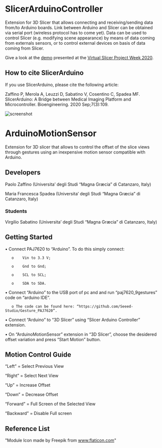 # SlicerArduinoController
Extension for 3D Slicer that allows connecting and receiving/sending data from/to Arduino boards.
Link between Arduino and Slicer can be obtained via serial port (wireless protocol has to come yet).
Data can be used to control Slicer (e.g. modifying scene appearance) by means of data coming from externals sensors, or to control external devices on basis of data coming from Slicer.

Give a look at the [demo](https://youtu.be/8R6LfBqHNPY) presented at the [Virtual Slicer Project Week 2020](https://projectweek.na-mic.org/PW34_2020_Virtual/).

## How to cite SlicerArduino
If you use SlicerArduino, please cite the following article:

Zaffino P, Merola A, Leuzzi D, Sabatino V, Cosentino C, Spadea MF.
SlicerArduino: A Bridge between Medical Imaging Platform and Microcontroller.
Bioengineering. 2020 Sep;7(3):109.

![screenshot](https://raw.githubusercontent.com/pzaffino/SlicerArduinoController/master/ArduinoController_screenshot.png)


# ArduinoMotionSensor

Extension for 3D slicer that allows to control the offset of the slice views through gestures using
an inexpensive motion sensor compatible with Arduino.

## Developers

Paolo Zaffino (Universita’ degli Studi “Magna Græcia” di Catanzaro, Italy)

Maria Francesca Spadea (Universita’ degli Studi “Magna Græcia” di Catanzaro, Italy)

### Students

Virgilio Sabatino (Universita’ degli Studi “Magna Græcia” di Catanzaro, Italy)

## Getting Started

•	Connect PAJ7620 to “Arduino”. To do this simply connect:

       o	Vin to 3.3 V;
  
       o	Gnd to Gnd;
  
       o	SCL to SCL; 
  
       o	SDA to SDA.
  
•	Connect “Arduino” to the USB port of pc and and run “paj7620_9gestures” code on “arduino IDE”. 

       o The code can be found here: “https://github.com/Seeed-Studio/Gesture_PAJ7620”.
  
•	Connect “Arduino” to “3D Slicer” using “Slicer Arduino Controller” extension.

•	On “ArduinoMotionSensor” extension in “3D Slicer”, choose the desidered offset variation and press “Start Motion” button.

## Motion Control Guide

“Left” = Select Previous View

“Right” = Select Next View

“Up” = Increase Offset

“Down” = Decrease Offset

“Forward” = Full Screen of the Selected View 

“Backward” = Disable Full screen

## Reference List

"Module Icon made by Freepik from www.flaticon.com"



